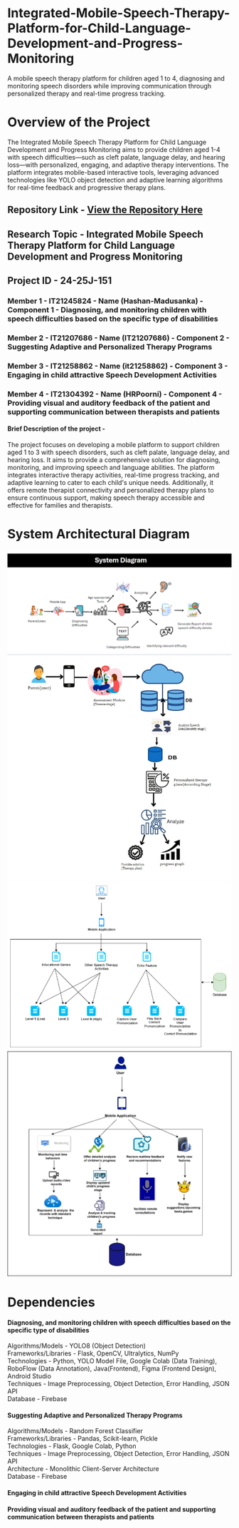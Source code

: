 # Integrated-Mobile-Speech-Therapy-Platform-for-Child-Language-Development-and-Progress-Monitoring
A mobile speech therapy platform for children aged 1 to 4, diagnosing and monitoring speech disorders while improving communication through personalized therapy and real-time progress tracking.

# Overview of the Project 

The Integrated Mobile Speech Therapy Platform for Child Language Development and Progress Monitoring aims to provide children aged 1-4 with speech difficulties—such as cleft palate, language delay, and hearing loss—with personalized, engaging, and adaptive therapy interventions. The platform integrates mobile-based interactive tools, leveraging advanced technologies like YOLO object detection and adaptive learning algorithms for real-time feedback and progressive therapy plans.


## Repository Link - [View the Repository Here](https://github.com/Hashan-Madusanka/Integrated-Mobile-Speech-Therapy-Platform-for-Child-Language-Development-and-Progress-Monitoring)
## Research Topic - Integrated Mobile Speech Therapy Platform for Child Language Development and Progress Monitoring
## Project ID - 24-25J-151

### Member 1 - IT21245824 - Name (Hashan-Madusanka) - Component 1 - Diagnosing, and monitoring children with speech difficulties based on the specific type of disabilities
### Member 2 - IT21207686 - Name (IT21207686) - Component 2 - Suggesting Adaptive and Personalized Therapy Programs
### Member 3 - IT21258862 - Name (it21258862) - Component 3 - Engaging in child attractive Speech Development Activities
### Member 4 - IT21304392 - Name (HRPoorni) - Component 4 - Providing visual and auditory feedback of the patient and supporting communication between therapists and patients


#### Brief Description of the project - 

The project focuses on developing a mobile platform to support children aged 1 to 3 with speech disorders, such as cleft palate, language delay, and hearing loss. It aims to provide a comprehensive solution for diagnosing, monitoring, and improving speech and language abilities. The platform integrates interactive therapy activities, real-time progress tracking, and adaptive learning to cater to each child's unique needs. Additionally, it offers remote therapist connectivity and personalized therapy plans to ensure continuous support, making speech therapy accessible and effective for families and therapists.


# System Architectural Diagram
![System Diagram Component 1](https://github.com/Hashan-Madusanka/Integrated-Mobile-Speech-Therapy-Platform-for-Child-Language-Development-and-Progress-Monitoring/blob/main/System%20Diagram%20Component%201.png)
![System Diagram Component 2](https://github.com/Hashan-Madusanka/Integrated-Mobile-Speech-Therapy-Platform-for-Child-Language-Development-and-Progress-Monitoring/blob/main/Component%202.jpg)
![System Diagram Component 3](https://github.com/Hashan-Madusanka/Integrated-Mobile-Speech-Therapy-Platform-for-Child-Language-Development-and-Progress-Monitoring/blob/main/Component%203.png)
![System Diagram Component 4](https://github.com/Hashan-Madusanka/Integrated-Mobile-Speech-Therapy-Platform-for-Child-Language-Development-and-Progress-Monitoring/blob/main/Component%204.jpg)



# Dependencies

#### Diagnosing, and monitoring children with speech difficulties based on the specific type of disabilities
 
Algorithms/Models - YOLO8 (Object Detection)​  
Frameworks/Libraries - Flask, OpenCV, Ultralytics, NumPy​  
Technologies​ - Python, YOLO Model File, Google Colab (Data Training), RoboFlow (Data Annotation), Java(Frontend), Figma (Frontend Design), Android Studio​  
Techniques​ - Image Preprocessing, Object Detection, Error Handling, JSON API​  
Database​ - Firebase  

#### Suggesting Adaptive and Personalized Therapy Programs

Algorithms/Models - Random Forest Classifier​  
Frameworks/Libraries - Pandas, Scikit-learn, Pickle  
Technologies​ - Flask, Google Colab, Python  
Techniques​ - Image Preprocessing, Object Detection, Error Handling, JSON API  
​Architecture​ - Monolithic Client-Server Architecture​  
Database​ - Firebase  

#### Engaging in child attractive Speech Development Activities


#### Providing visual and auditory feedback of the patient and supporting communication between therapists and patients


